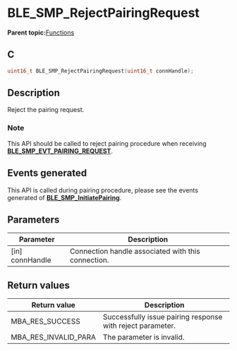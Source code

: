 # BLE\_SMP\_RejectPairingRequest

**Parent topic:**[Functions](GUID-B4A018ED-CB34-4D52-A7F9-3E7808C43BF8.md)

## C

```c
uint16_t BLE_SMP_RejectPairingRequest(uint16_t connHandle);
```

## Description

Reject the pairing request.

### Note

This API should be called to reject pairing procedure when receiving **[BLE\_SMP\_EVT\_PAIRING\_REQUEST](GUID-184B99E4-8C26-4312-8593-3EE58F9E842B.md)**.

## Events generated

This API is called during pairing procedure, please see the events generated of **[BLE\_SMP\_InitiatePairing](GUID-87C9F8A4-1DC1-46A3-80E1-B84D5145BB8D.md)**.

## Parameters

|Parameter|Description|
|---------|-----------|
|\[in\] connHandle|Connection handle associated with this connection.|

## Return values

|Return value|Description|
|------------|-----------|
|MBA\_RES\_SUCCESS|Successfully issue pairing response with reject parameter.|
|MBA\_RES\_INVALID\_PARA|The parameter is invalid.|

